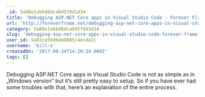 ```yaml
---
_id: 5a88e1abbd6dca0d5f0d1d34
title: 'Debugging ASP.NET Core apps in Visual Studio Code - Forever F[r]ame'
url: 'http://foreverframe.net/debugging-asp-net-core-apps-in-visual-studio-code/'
category: 5a88e1abbd6dca0d5f0d1d34
slug: 'debugging-asp-net-core-apps-in-visual-studio-code-forever-frame'
user_id: 5a83ce59d6eb0005c4ecda2c
username: 'bill-s'
createdOn: '2017-08-24T14:20:24.000Z'
tags: []
---
```


Debugging ASP.NET Core apps in Visual Studio Code is not as simple as in „Windows version” but it’s still pretty easy to setup. So if you have ever had some troubles with that, here’s an explanation of the entire process.
